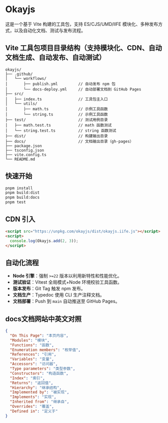 # Okayjs

这是一个基于 Vite 构建的工具包，支持 ES/CJS/UMD/IIFE 模块化、多种发布方式，以及自动化文档、测试与发布流程。

## Vite 工具包项目目录结构（支持模块化、CDN、自动文档生成、自动发布、自动测试）

```text
okayjs/
├── .github/
│   └── workflows/
│       ├── publish.yml         // 自动发布 npm 包
│       └── docs-deploy.yml     // 自动部署文档到 GitHub Pages
├── src/
│   ├── index.ts                // 工具包主入口
│   └── utils/
│       ├── math.ts             // 示例工具函数
│       └── string.ts           // 示例工具函数
├── test/                       // 测试用例目录
│   ├── math.test.ts            // math 函数测试
│   └── string.test.ts          // string 函数测试
├── dist/                       // 构建输出目录
├── docs/                       // 文档输出目录（gh-pages）
├── package.json
├── tsconfig.json
├── vite.config.ts
└── README.md
```

## 快速开始

```bash
pnpm install
pnpm build:dist
pnpm build:docs
pnpm test
```

## CDN 引入

```html
<script src="https://unpkg.com/okayjs/dist/okayjs.iife.js"></script>
<script>
  console.log(Okayjs.add(2, 3));
</script>
```

## 自动化流程

- **Node 引擎**：强制 `>=22` 版本以利用新特性和性能优化。  
- **测试验证**：Vitest 全局模式+Node 环境校验工具函数。  
- **版本发布**：Git Tag 触发 npm 发布。  
- **文档生产**：Typedoc 使用 CLI 生产注释文档。  
- **文档部署**：Push 到 `main` 自动推送至 GitHub Pages。

## docs文档网站中英文对照

```json
{
  "On This Page": "本页内容",
  "Modules": "模块",
  "Functions": "函数",
  "Enumeration members": "枚举值",
  "References": "引用",
  "Variables": "变量",
  "Accessors": "访问器",
  "Type parameters": "类型参数",
  "Constructors": "构造函数",
  "Index": "索引",
  "Returns": "返回值",
  "Hierarchy": "继承结构",
  "Implemented by": "被实现",
  "Implements": "实现",
  "Inherited from": "继承自",
  "Overrides": "覆盖",
  "Defined in": "定义于"
}
```
